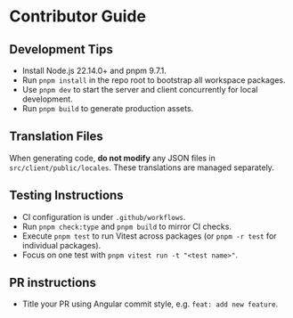 # Contributor Guide

## Development Tips
- Install Node.js 22.14.0+ and pnpm 9.7.1.
- Run `pnpm install` in the repo root to bootstrap all workspace packages.
- Use `pnpm dev` to start the server and client concurrently for local development.
- Run `pnpm build` to generate production assets.

## Translation Files
When generating code, **do not modify** any JSON files in `src/client/public/locales`. These translations are managed separately.

## Testing Instructions
- CI configuration is under `.github/workflows`.
- Run `pnpm check:type` and `pnpm build` to mirror CI checks.
- Execute `pnpm test` to run Vitest across packages (or `pnpm -r test` for individual packages).
- Focus on one test with `pnpm vitest run -t "<test name>"`.

## PR instructions
- Title your PR using Angular commit style, e.g. `feat: add new feature`.
